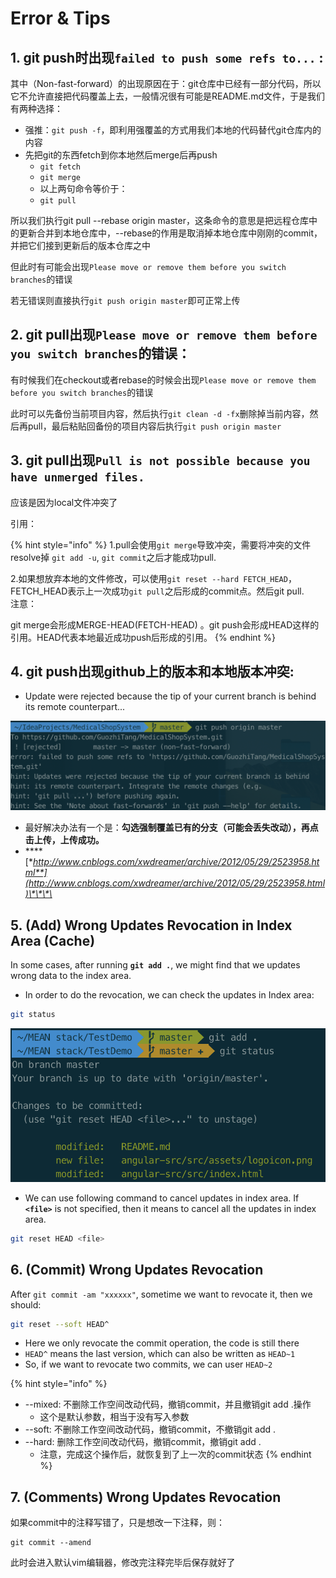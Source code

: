 # Error & Tips

## 1. git push时出现`failed to push some refs to...` :

其中（Non-fast-forward）的出现原因在于：git仓库中已经有一部分代码，所以它不允许直接把代码覆盖上去，一般情况很有可能是README.md文件，于是我们有两种选择：

* 强推：`git push -f`，即利用强覆盖的方式用我们本地的代码替代git仓库内的内容
* 先把git的东西fetch到你本地然后merge后再push
  * `git fetch`
  * `git merge`
  * 以上两句命令等价于：
  * `git pull`

所以我们执行git pull --rebase origin master，这条命令的意思是把远程仓库中的更新合并到本地仓库中，--rebase的作用是取消掉本地仓库中刚刚的commit，并把它们接到更新后的版本仓库之中

但此时有可能会出现`Please move or remove them before you switch branches`的错误

若无错误则直接执行`git push origin master`即可正常上传

## 2. git pull出现`Please move or remove them before you switch branches`的错误：

有时候我们在checkout或者rebase的时候会出现`Please move or remove them before you switch branches`的错误

此时可以先备份当前项目内容，然后执行`git clean -d -fx`删除掉当前内容，然后再pull，最后粘贴回备份的项目内容后执行`git push origin master`

## 3. git pull出现`Pull is not possible because you have unmerged files.`

应该是因为local文件冲突了

引用：

{% hint style="info" %}
1.pull会使用`git merge`导致冲突，需要将冲突的文件resolve掉 `git add -u`, `git commit`之后才能成功pull.

2.如果想放弃本地的文件修改，可以使用`git reset --hard FETCH_HEAD`，FETCH\_HEAD表示上一次成功`git pull`之后形成的commit点。然后git pull.  
注意：

git merge会形成MERGE-HEAD\(FETCH-HEAD\) 。git push会形成HEAD这样的引用。HEAD代表本地最近成功push后形成的引用。
{% endhint %}

## 4. git push出现github上的版本和本地版本冲突:

* Update were rejected because the tip of your current branch is behind its remote counterpart...

![](../.gitbook/assets/image%20%2855%29.png)

* 最好解决办法有一个是：**勾选强制覆盖已有的分支（可能会丢失改动），再点击上传，上传成功。**
* \*\*\*\*[**http://www.cnblogs.com/xwdreamer/archive/2012/05/29/2523958.html**](http://www.cnblogs.com/xwdreamer/archive/2012/05/29/2523958.html)\*\*\*\*

## 5. \(Add\) Wrong Updates Revocation in Index Area \(Cache\)

In some cases, after running **`git add .`**, we might find that we updates wrong data to the index area.

* In order to do the revocation, we can check the updates in Index area:

```bash
git status
```

![](../.gitbook/assets/image%20%2844%29.png)

* We can use following command to cancel updates in index area. If **`<file>`** is not specified, then it means to cancel all the updates in index area.

```bash
git reset HEAD <file>
```

## **6.  \(Commit\) Wrong Updates Revocation**

After `git commit -am "xxxxxx"`, sometime we want to revocate it, then we should:

```bash
git reset --soft HEAD^
```

* Here we only revocate the commit operation, the code is still there
* `HEAD^` means the last version, which can also be written as `HEAD~1`
* So, if we want to revocate two commits, we can user `HEAD~2`

{% hint style="info" %}
* --mixed: 不删除工作空间改动代码，撤销commit，并且撤销git add .操作
  * 这个是默认参数，相当于没有写入参数
* --soft: 不删除工作空间改动代码，撤销commit，不撤销git add .
* --hard: 删除工作空间改动代码，撤销commit，撤销git add .
  * 注意，完成这个操作后，就恢复到了上一次的commit状态
{% endhint %}

## 7. \(Comments\) Wrong Updates Revocation

如果commit中的注释写错了，只是想改一下注释，则：

```text
git commit --amend
```

此时会进入默认vim编辑器，修改完注释完毕后保存就好了

